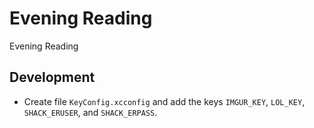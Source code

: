 # Evening Reading
Evening Reading

## Development

- Create file `KeyConfig.xcconfig` and add the keys `IMGUR_KEY`, `LOL_KEY`, `SHACK_ERUSER`, and `SHACK_ERPASS`.
